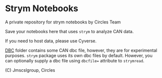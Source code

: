 # Strym Notebooks
A private repository for strym notebooks by Circles Team

Save your notebooks here that uses `strym` to analyze CAN data. 

If you need to host data, please use Cyverse.

[DBC](https://github.com/jmscslgroup/strym_notebooks/tree/master/DBC) folder contains some CAN dbc file, however, they are for experimental purposes.
`strym` package uses its own dbc files by default. However, you can optionally supply a dbc file using `dbcfile=` attribute to `strymread`.

(C) Jmscslgroup, Circles
